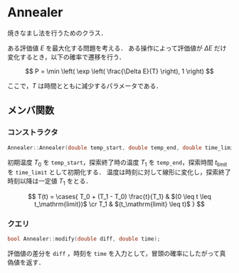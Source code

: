 # Annealer

焼きなまし法を行うためのクラス．

ある評価値 $E$ を最大化する問題を考える．
ある操作によって評価値が $\Delta E$ だけ変化するとき，以下の確率で遷移を行う．

$$
P = \min \left( \exp \left( \frac{\Delta E}{T} \right), 1 \right)
$$

ここで，$T$ は時間とともに減少するパラメータである．

## メンバ関数

### コンストラクタ

```cpp
Annealer::Annealer(double temp_start, double temp_end, double time_limit);
```

初期温度 $T_0$ を `temp_start`，探索終了時の温度 $T_1$ を `temp_end`，探索時間 $t_\mathrm{limit}$ を `time_limit` として初期化する．
温度は時刻に対して線形に変化し，探索終了時刻以降は一定値 $T_1$ をとる．

$$
T(t) = \cases{
    T_0 + (T_1 - T_0) \frac{t}{T_1} & $(0 \leq t \leq t_\mathrm{limit})$ \cr
    T_1 & $(t_\mathrm{limit} \leq t)$
}
$$

### クエリ
```cpp
bool Annealer::modify(double diff, double time);
```

評価値の差分を `diff` ，時刻を `time` を入力として，冒頭の確率にしたがって真偽値を返す．